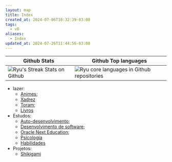 ```yaml
---
layout: map
title: Index
created_at: 2024-07-06T18:32:39-03:00
tags:
  - v0
aliases:
  - Index
updated_at: 2024-07-26T11:44:56-03:00
---
```


| Github Stats                                                                                                                      | Github Top languages                                                                                                                                                                                 |
| --------------------------------------------------------------------------------------------------------------------------------- | ---------------------------------------------------------------------------------------------------------------------------------------------------------------------------------------------------- |
| ![Ryu's Streak Stats on Github](https://github-readme-streak-stats.herokuapp.com/?user=MateusRyu&theme=prussian&hide_border=true) | ![Ryu core languages in Github repositories](https://github-readme-stats.vercel.app/api/top-langs/?username=MateusRyu&theme=prussian&hide_border=true&include_all_commits=true&count_private=false&) |

- lazer:
	- [Animes](mapas/2024-07-11-Animes.md);
	- [Xadrez](mapas/2024-07-11-Xadrez.md)
	- [Toram](mapas/2024-07-11-Toram.md);
	- [Livros](mapas/2024-07-11-Livros.md)
- Estudos:
	- [Auto-desenvolvimento](mapas/2024-07-11-Auto_desenvolvimento.md);
	- [Desenvolvimento de software](mapas/2024-07-11-Desenvolvimento_de_software.md);
	- [Oracle Next Education](mapas/2024-07-11-Oracle_Next_Education.md);
	- [Psicologia](mapas/2024-07-11-Psicologia.md)
	- [Habilidades](mapas/2024-07-11-Habilidades.md)
- Projetos:
	- [Shikigami](api/2024/06/2024-06-30-Shikigami.md)
